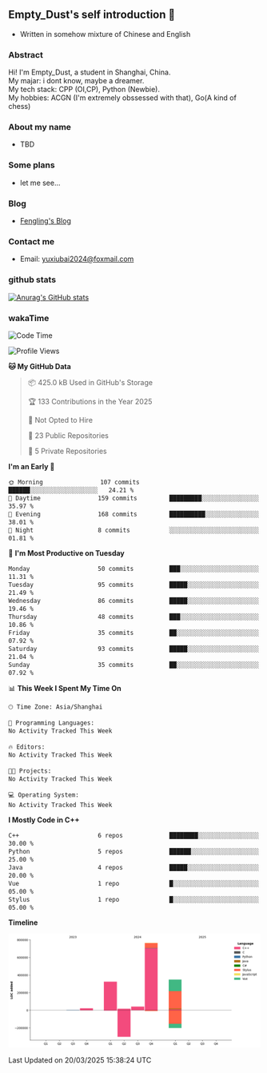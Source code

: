 ## Empty_Dust's self introduction 👋
- Written in somehow mixture of Chinese and English
### Abstract
Hi! I'm Empty_Dust, a student in Shanghai, China.\
My majar: i dont know, maybe a dreamer.\
My tech stack: CPP (OI,CP), Python (Newbie).\
My hobbies: ACGN (I'm extremely obssessed with that), Go(A kind of chess)

### About my name
- TBD

### Some plans
- let me see...

### Blog
- [Fengling's Blog](https://www.emptydust.com/)

### Contact me
- Email: yuxiubai2024@foxmail.com

### github stats
[![Anurag's GitHub stats](https://github-readme-stats.vercel.app/api?username=emptydust)](https://github.com/anuraghazra/github-readme-stats)

### wakaTime
<!--START_SECTION:waka-->
![Code Time](http://img.shields.io/badge/Code%20Time-0%20secs-blue)

![Profile Views](http://img.shields.io/badge/Profile%20Views-2-blue)

**🐱 My GitHub Data** 

> 📦 425.0 kB Used in GitHub's Storage 
 > 
> 🏆 133 Contributions in the Year 2025
 > 
> 🚫 Not Opted to Hire
 > 
> 📜 23 Public Repositories 
 > 
> 🔑 5 Private Repositories 
 > 
**I'm an Early 🐤** 

```text
🌞 Morning                107 commits         ██████░░░░░░░░░░░░░░░░░░░   24.21 % 
🌆 Daytime                159 commits         █████████░░░░░░░░░░░░░░░░   35.97 % 
🌃 Evening                168 commits         ██████████░░░░░░░░░░░░░░░   38.01 % 
🌙 Night                  8 commits           ░░░░░░░░░░░░░░░░░░░░░░░░░   01.81 % 
```
📅 **I'm Most Productive on Tuesday** 

```text
Monday                   50 commits          ███░░░░░░░░░░░░░░░░░░░░░░   11.31 % 
Tuesday                  95 commits          █████░░░░░░░░░░░░░░░░░░░░   21.49 % 
Wednesday                86 commits          █████░░░░░░░░░░░░░░░░░░░░   19.46 % 
Thursday                 48 commits          ███░░░░░░░░░░░░░░░░░░░░░░   10.86 % 
Friday                   35 commits          ██░░░░░░░░░░░░░░░░░░░░░░░   07.92 % 
Saturday                 93 commits          █████░░░░░░░░░░░░░░░░░░░░   21.04 % 
Sunday                   35 commits          ██░░░░░░░░░░░░░░░░░░░░░░░   07.92 % 
```


📊 **This Week I Spent My Time On** 

```text
🕑︎ Time Zone: Asia/Shanghai

💬 Programming Languages: 
No Activity Tracked This Week

🔥 Editors: 
No Activity Tracked This Week

🐱‍💻 Projects: 
No Activity Tracked This Week

💻 Operating System: 
No Activity Tracked This Week
```

**I Mostly Code in C++** 

```text
C++                      6 repos             ████████░░░░░░░░░░░░░░░░░   30.00 % 
Python                   5 repos             ██████░░░░░░░░░░░░░░░░░░░   25.00 % 
Java                     4 repos             █████░░░░░░░░░░░░░░░░░░░░   20.00 % 
Vue                      1 repo              █░░░░░░░░░░░░░░░░░░░░░░░░   05.00 % 
Stylus                   1 repo              █░░░░░░░░░░░░░░░░░░░░░░░░   05.00 % 
```



**Timeline**

![Lines of Code chart](https://raw.githubusercontent.com/EmptyDust/EmptyDust/main/assets/bar_graph.png)


 Last Updated on 20/03/2025 15:38:24 UTC
<!--END_SECTION:waka-->

